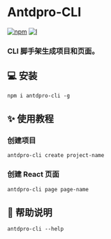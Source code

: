 # Antdpro-CLI

[![npm][npm-image]][npm-url]
[![l][l-image]][l-url]

[npm-image]: https://img.shields.io/npm/v/antdpro-cli
[npm-url]: https://www.npmjs.com/package/antdpro-cli
[l-image]: https://img.shields.io/npm/l/antdpro-cli
[l-url]: https://github.com/count-back/antdpro-cli

### CLI 脚手架生成项目和页面。

## 💻 安装

```
npm i antdpro-cli -g
```

## ✨ 使用教程

### 创建项目

```
antdpro-cli create project-name
```

### 创建 React 页面

```
antdpro-cli page page-name
```

## 🤖 帮助说明

```
antdpro-cli --help
```
